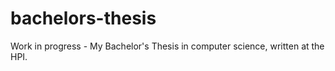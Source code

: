 # bachelors-thesis
Work in progress - My Bachelor's Thesis in computer science, written at the HPI.
